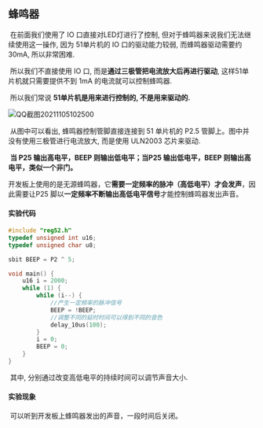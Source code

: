 ## 蜂鸣器

​		在前面我们使用了 IO 口直接对LED灯进行了控制, 但对于蜂鸣器来说我们无法继续使用这一操作, 因为 51单片机的 IO 口的驱动能力较弱, 而蜂鸣器驱动需要约 30mA, 所以非常困难.

​		所以我们不直接使用 IO 口, 而是**通过三极管把电流放大后再进行驱动**, 这样51单片机就只需要提供不到 1mA 的电流就可以控制蜂鸣器.

​		所以我们常说 **51单片机是用来进行控制的, 不是用来驱动的.**

![QQ截图20211105102500](E:\markdown\51单片机\pics\QQ截图20211105102500.png)

​		从图中可以看出, 蜂鸣器控制管脚直接连接到 51 单片机的 P2.5 管脚上。图中并没有使用三极管进行电流放大, 而是使用 ULN2003 芯片来驱动.

​		**当 P25 输出高电平，BEEP 则输出低电平；当P25 输出低电平，BEEP 则输出高电平，类似一个非门。**

​		开发板上使用的是无源蜂鸣器，它**需要一定频率的脉冲（高低电平）才会发声**，因此需要让P25 脚以**一定频率不断输出高低电平信号**才能控制蜂鸣器发出声音。



#### 实验代码

```c
#include "reg52.h" 
typedef unsigned int u16; 
typedef unsigned char u8;

sbit BEEP = P2 ^ 5;

void main() {
    u16 i = 2000;
    while (1) {
        while (i--) {
            //产生一定频率的脉冲信号
            BEEP = !BEEP;
            //调整不同的延时时间可以得到不同的音色
            delay_10us(100);
        }
        i = 0;
        BEEP = 0;
    }
}
```

​		其中, 分别通过改变高低电平的持续时间可以调节声音大小.



#### 实验现象

​		可以听到开发板上蜂鸣器发出的声音，一段时间后关闭。